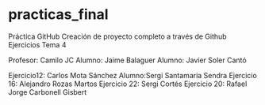 # practicas_final
Práctica GitHub
Creación de proyecto completo a través de Github
Ejercicios Tema 4

Profesor: Camilo JC
Alumno: Jaime Balaguer
Alumno: Javier Soler Cantó

Ejercicio12: Carlos Mota Sánchez
Alumno:Sergi Santamaria Sendra
Ejercicio 16: Alejandro Rozas Martos
Ejercicio 22: Sergi Cortés
Ejercicio 20: Rafael Jorge Carbonell Gisbert

